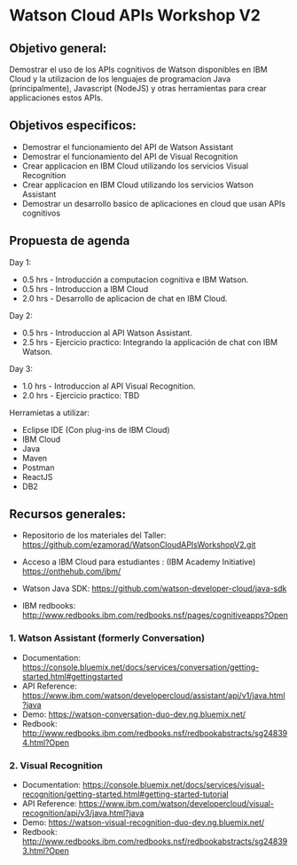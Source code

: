 # Watson Cloud APIs Workshop V2


## Objetivo general:
Demostrar el uso de los APIs cognitivos de Watson disponibles en IBM Cloud y la utilizacion de los lenguajes de programacion Java (principalmente), Javascript (NodeJS) y otras herramientas para crear applicaciones estos APIs.

## Objetivos especificos:
  - Demostrar el funcionamiento del API de Watson Assistant
  - Demostrar el funcionamiento del API de Visual Recognition
  - Crear applicacion en IBM Cloud utilizando los servicios Visual Recognition
  - Crear applicacion en IBM Cloud utilizando los servicios Watson Assistant
  - Demostrar un desarrollo basico de aplicaciones en cloud que usan APIs cognitivos 


## Propuesta de agenda

Day 1:
  - 0.5 hrs - Introducción a computacion cognitiva e IBM Watson.
  - 0.5 hrs - Introduccion a IBM Cloud
  - 2.0 hrs - Desarrollo de aplicacion de chat en IBM Cloud.

Day 2:
  - 0.5 hrs - Introduccion al API Watson Assistant.
  - 2.5 hrs - Ejercicio practico: Integrando la applicación de chat con IBM Watson.

Day 3:
  - 1.0 hrs - Introduccion al API Visual Recognition.
  - 2.0 hrs - Ejercicio practico: TBD

Herramietas a utilizar:
- Eclipse IDE (Con plug-ins de IBM Cloud)
- IBM Cloud
- Java
- Maven
- Postman
- ReactJS
- DB2


## Recursos generales:

- Repositorio de los materiales del Taller: https://github.com/ezamorad/WatsonCloudAPIsWorkshopV2.git

- Acceso a IBM Cloud para estudiantes : (IBM Academy Initiative) https://onthehub.com/ibm/

- Watson Java SDK: https://github.com/watson-developer-cloud/java-sdk 

- IBM redbooks: http://www.redbooks.ibm.com/redbooks.nsf/pages/cognitiveapps?Open



### 1. Watson Assistant (formerly Conversation)
- Documentation: https://console.bluemix.net/docs/services/conversation/getting-started.html#gettingstarted
- API Reference: https://www.ibm.com/watson/developercloud/assistant/api/v1/java.html?java
- Demo: https://watson-conversation-duo-dev.ng.bluemix.net/
- Redbook: http://www.redbooks.ibm.com/redbooks.nsf/redbookabstracts/sg248394.html?Open

### 2. Visual Recognition
- Documentation: https://console.bluemix.net/docs/services/visual-recognition/getting-started.html#getting-started-tutorial
- API Reference: https://www.ibm.com/watson/developercloud/visual-recognition/api/v3/java.html?java
- Demo: https://watson-visual-recognition-duo-dev.ng.bluemix.net/
- Redbook: http://www.redbooks.ibm.com/redbooks.nsf/redbookabstracts/sg248393.html?Open
